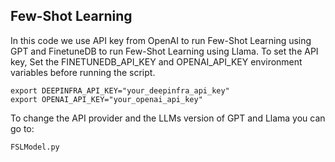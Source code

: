 ## Few-Shot Learning
In this code we use API key from OpenAI to run Few-Shot Learning using GPT and FinetuneDB to run Few-Shot Learning using Llama.
To set the API key, Set the FINETUNEDB_API_KEY and OPENAI_API_KEY environment variables before running the script.
```
export DEEPINFRA_API_KEY="your_deepinfra_api_key"
export OPENAI_API_KEY="your_openai_api_key"
```
To change the API provider and the LLMs version of GPT and Llama you can go to:
```
FSLModel.py
```
